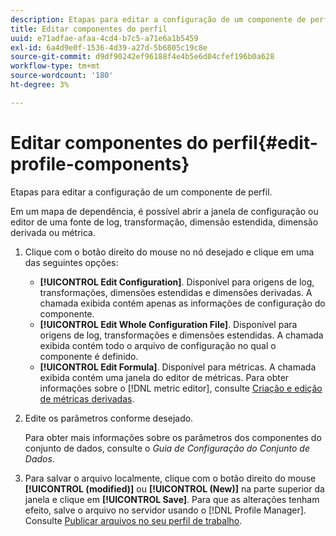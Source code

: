 ```yaml
---
description: Etapas para editar a configuração de um componente de perfil.
title: Editar componentes do perfil
uuid: e71adfae-afaa-4cd4-b7c5-a71e6a1b5459
exl-id: 6a4d9e0f-1536-4d39-a27d-5b6805c19c8e
source-git-commit: d9df90242ef96188f4e4b5e6d04cfef196b0a628
workflow-type: tm+mt
source-wordcount: '180'
ht-degree: 3%

---
```


# Editar componentes do perfil{#edit-profile-components}

Etapas para editar a configuração de um componente de perfil.

Em um mapa de dependência, é possível abrir a janela de configuração ou editor de uma fonte de log, transformação, dimensão estendida, dimensão derivada ou métrica.

1. Clique com o botão direito do mouse no nó desejado e clique em uma das seguintes opções:

   * **[!UICONTROL Edit Configuration]**. Disponível para origens de log, transformações, dimensões estendidas e dimensões derivadas. A chamada exibida contém apenas as informações de configuração do componente.
   * **[!UICONTROL Edit Whole Configuration File]**. Disponível para origens de log, transformações e dimensões estendidas. A chamada exibida contém todo o arquivo de configuração no qual o componente é definido.
   * **[!UICONTROL Edit Formula]**. Disponível para métricas. A chamada exibida contém uma janela do editor de métricas. Para obter informações sobre o [!DNL metric editor], consulte [Criação e edição de métricas derivadas](../../../../../home/c-get-started/c-admin-intrf/c-prof-mgr/c-drvd-mtrcs.md#concept-e41723b342a849309874b26232224a40).

1. Edite os parâmetros conforme desejado.

   Para obter mais informações sobre os parâmetros dos componentes do conjunto de dados, consulte o *Guia de Configuração do Conjunto de Dados*.

1. Para salvar o arquivo localmente, clique com o botão direito do mouse **[!UICONTROL (modified)]** ou **[!UICONTROL (New)]** na parte superior da janela e clique em **[!UICONTROL Save]**.
Para que as alterações tenham efeito, salve o arquivo no servidor usando o [!DNL Profile Manager]. Consulte [Publicar arquivos no seu perfil de trabalho](../../../../../home/c-get-started/c-admin-intrf/c-prof-mgr/t-pub-files-wkg-prof.md#task-a0106e010c834d16bd60eef4721b6af9).
